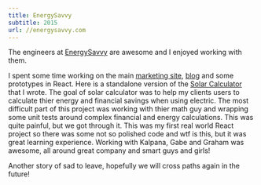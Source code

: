 ```yaml
---
title: EnergySavvy
subtitle: 2015
url: //energysavvy.com
---
```


The engineers at [EnergySavvy](//energysavvy.com) are awesome and I enjoyed working with them. 

I spent some time working on the main [marketing site](//energysavvy.com), [blog](//blog.energysavvy.com) and some prototypes in React. Here is a standalone version of the [Solar Calculator](https://solar-calculator.rickfrom1987.com) that I wrote. The goal of solar calculator was to help my clients users to calculate thier energy and financial savings when using electric. The most difficult part of this project was working with thier math guy and wrapping some unit tests around complex financial and energy calculations. This was quite painful, but we got through it. This was my first real world React project so there was some not so polished code and wtf is this, but it was great learning experience. Working with Kalpana, Gabe and Graham was awesome, all around great company and smart guys and girls!

Another story of sad to leave, hopefully we will cross paths again in the future!